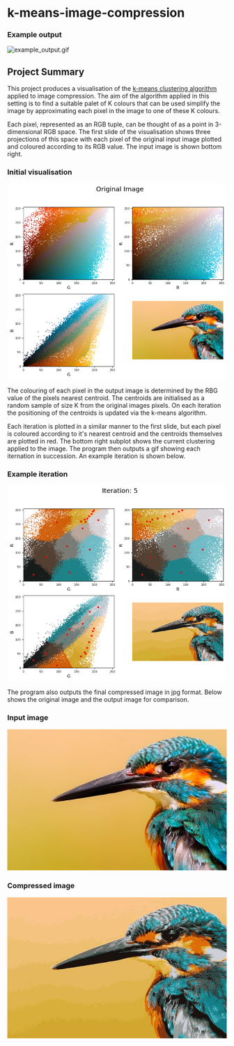 # k-means-image-compression

### Example output

![example_output.gif](Examples/example_output.gif "Example output gif")

## Project Summary

This project produces a visualisation of the [k-means clustering algorithm](https://en.wikipedia.org/wiki/K-means_clustering) applied to image compression. The aim of the algorithm applied in this setting is to find a suitable palet of K colours that can be used simplify the image by approximating each pixel in the image to one of these K colours.

Each pixel, represented as an RGB tuple, can be thought of as a point in 3-dimensional RGB space. The first slide of the visualisation shows three projections of this space with each pixel of the original input image plotted and coloured according to its RGB value. The input image is shown bottom right.

### Initial visualisation

![Example initial iteration](Examples/iteration_00.png "Example initial visualisation")

The colouring of each pixel in the output image is determined by the RBG value of the pixels nearest centroid. The centroids are initialised as a random sample of size K from the original images pixels. On each iteration the positioning of the centroids is updated via the k-means algorithm.

Each iteration is plotted in a similar manner to the first slide, but each pixel is coloured according to it's nearest centroid and the centroids themselves are plotted in red. The bottom right subplot shows the current clustering applied to the image. The program then outputs a gif showing each iternation in succession. An example iteration is shown below.

### Example iteration

![iteration_05.png](Examples/iteration_05.png "Example iteration")

The program also outputs the final compressed image in jpg format. Below shows the original image and the output image for comparison.

### Input image

![example_img.jpg](Examples/example_img.jpg "Example input")

### Compressed image

![example_output.jpg](Examples/example_output.jpg "Example output")
